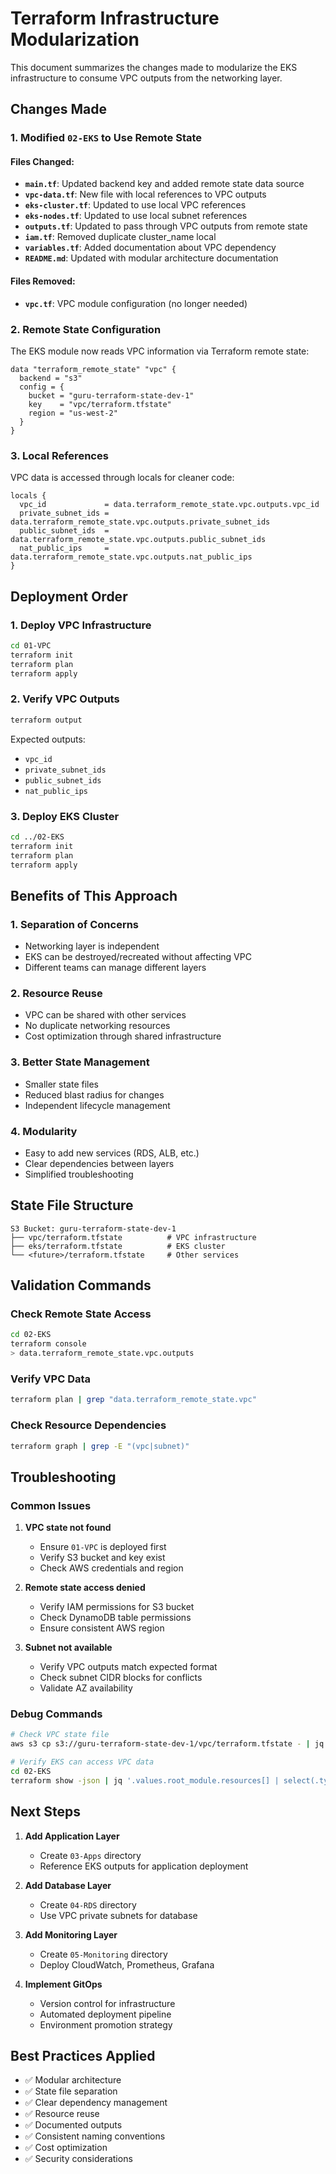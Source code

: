 # Terraform Infrastructure Modularization

This document summarizes the changes made to modularize the EKS infrastructure to consume VPC outputs from the networking layer.

## Changes Made

### 1. Modified `02-EKS` to Use Remote State

#### Files Changed:
- **`main.tf`**: Updated backend key and added remote state data source
- **`vpc-data.tf`**: New file with local references to VPC outputs
- **`eks-cluster.tf`**: Updated to use local VPC references
- **`eks-nodes.tf`**: Updated to use local subnet references
- **`outputs.tf`**: Updated to pass through VPC outputs from remote state
- **`iam.tf`**: Removed duplicate cluster_name local
- **`variables.tf`**: Added documentation about VPC dependency
- **`README.md`**: Updated with modular architecture documentation

#### Files Removed:
- **`vpc.tf`**: VPC module configuration (no longer needed)

### 2. Remote State Configuration

The EKS module now reads VPC information via Terraform remote state:

```hcl
data "terraform_remote_state" "vpc" {
  backend = "s3"
  config = {
    bucket = "guru-terraform-state-dev-1"
    key    = "vpc/terraform.tfstate"
    region = "us-west-2"
  }
}
```

### 3. Local References

VPC data is accessed through locals for cleaner code:

```hcl
locals {
  vpc_id             = data.terraform_remote_state.vpc.outputs.vpc_id
  private_subnet_ids = data.terraform_remote_state.vpc.outputs.private_subnet_ids
  public_subnet_ids  = data.terraform_remote_state.vpc.outputs.public_subnet_ids
  nat_public_ips     = data.terraform_remote_state.vpc.outputs.nat_public_ips
}
```

## Deployment Order

### 1. Deploy VPC Infrastructure
```bash
cd 01-VPC
terraform init
terraform plan
terraform apply
```

### 2. Verify VPC Outputs
```bash
terraform output
```

Expected outputs:
- `vpc_id`
- `private_subnet_ids`
- `public_subnet_ids`
- `nat_public_ips`

### 3. Deploy EKS Cluster
```bash
cd ../02-EKS
terraform init
terraform plan
terraform apply
```

## Benefits of This Approach

### 1. **Separation of Concerns**
- Networking layer is independent
- EKS can be destroyed/recreated without affecting VPC
- Different teams can manage different layers

### 2. **Resource Reuse**
- VPC can be shared with other services
- No duplicate networking resources
- Cost optimization through shared infrastructure

### 3. **Better State Management**
- Smaller state files
- Reduced blast radius for changes
- Independent lifecycle management

### 4. **Modularity**
- Easy to add new services (RDS, ALB, etc.)
- Clear dependencies between layers
- Simplified troubleshooting

## State File Structure

```
S3 Bucket: guru-terraform-state-dev-1
├── vpc/terraform.tfstate          # VPC infrastructure
├── eks/terraform.tfstate          # EKS cluster
└── <future>/terraform.tfstate     # Other services
```

## Validation Commands

### Check Remote State Access
```bash
cd 02-EKS
terraform console
> data.terraform_remote_state.vpc.outputs
```

### Verify VPC Data
```bash
terraform plan | grep "data.terraform_remote_state.vpc"
```

### Check Resource Dependencies
```bash
terraform graph | grep -E "(vpc|subnet)"
```

## Troubleshooting

### Common Issues

1. **VPC state not found**
   - Ensure `01-VPC` is deployed first
   - Verify S3 bucket and key exist
   - Check AWS credentials and region

2. **Remote state access denied**
   - Verify IAM permissions for S3 bucket
   - Check DynamoDB table permissions
   - Ensure consistent AWS region

3. **Subnet not available**
   - Verify VPC outputs match expected format
   - Check subnet CIDR blocks for conflicts
   - Validate AZ availability

### Debug Commands
```bash
# Check VPC state file
aws s3 cp s3://guru-terraform-state-dev-1/vpc/terraform.tfstate - | jq '.outputs'

# Verify EKS can access VPC data
cd 02-EKS
terraform show -json | jq '.values.root_module.resources[] | select(.type == "terraform_remote_state")'
```

## Next Steps

1. **Add Application Layer**
   - Create `03-Apps` directory
   - Reference EKS outputs for application deployment

2. **Add Database Layer**
   - Create `04-RDS` directory
   - Use VPC private subnets for database

3. **Add Monitoring Layer**
   - Create `05-Monitoring` directory
   - Deploy CloudWatch, Prometheus, Grafana

4. **Implement GitOps**
   - Version control for infrastructure
   - Automated deployment pipeline
   - Environment promotion strategy

## Best Practices Applied

- ✅ Modular architecture
- ✅ State file separation
- ✅ Clear dependency management
- ✅ Resource reuse
- ✅ Documented outputs
- ✅ Consistent naming conventions
- ✅ Cost optimization
- ✅ Security considerations
